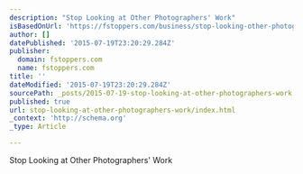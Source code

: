 ```yaml
---
description: "Stop Looking at Other Photographers' Work"
isBasedOnUrl: 'https://fstoppers.com/business/stop-looking-other-photographers-work-71010'
author: []
datePublished: '2015-07-19T23:20:29.284Z'
publisher:
  domain: fstoppers.com
  name: fstoppers.com
title: ''
dateModified: '2015-07-19T23:20:29.284Z'
sourcePath: _posts/2015-07-19-stop-looking-at-other-photographers-work.md
published: true
url: stop-looking-at-other-photographers-work/index.html
_context: 'http://schema.org'
_type: Article

---
```

Stop Looking at Other Photographers' Work